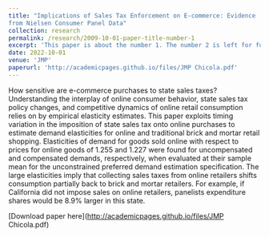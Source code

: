 ```yaml
---
title: "Implications of Sales Tax Enforcement on E-commerce: Evidence
from Nielsen Consumer Panel Data"
collection: research
permalink: /research/2009-10-01-paper-title-number-1
excerpt: 'This paper is about the number 1. The number 2 is left for future work.'
date: 2022-10-01
venue: 'JMP'
paperurl: 'http://academicpages.github.io/files/JMP Chicola.pdf'
---
```


How sensitive are e-commerce purchases to state sales taxes? Understanding
the interplay of online consumer behavior, state sales tax policy
changes, and competitive dynamics of online retail consumption relies on
by empirical elasticity estimates. This paper exploits timing variation in
the imposition of state sales tax onto online purchases to estimate demand
elasticities for online and traditional brick and mortar retail shopping.
Elasticities of demand for goods sold online with respect to prices for
online goods of 1.255 and 1.227 were found for uncompensated and compensated
demands, respectively, when evaluated at their sample mean for
the unconstrained preferred demand estimation specification. The large
elasticities imply that collecting sales taxes from online retailers shifts
consumption partially back to brick and mortar retailers. For example, if
California did not impose sales on online retailers, panelists expenditure
shares would be 8.9% larger in this state.

[Download paper here](http://academicpages.github.io/files/JMP Chicola.pdf)


